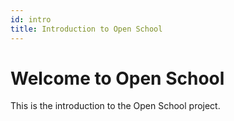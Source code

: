 ```yaml
---
id: intro
title: Introduction to Open School
---
```


# Welcome to Open School

This is the introduction to the Open School project.
